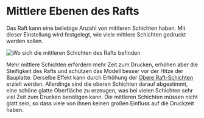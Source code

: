 Mittlere Ebenen des Rafts
====
Das Raft kann eine beliebige Anzahl von mittleren Schichten haben. Mit dieser Einstellung wird festgelegt, wie viele mittlere Schichten gedruckt werden sollen.

![Wo sich die mittleren Schichten des Rafts befinden](../../../articles/images/raft_dimensions_simplified.svg)

Mehr mittlere Schichten erfordern mehr Zeit zum Drucken, erhöhen aber die Steifigkeit des Rafts und schützen das Modell besser vor der Hitze der Bauplatte. Derselbe Effekt kann durch Erhöhung der [Obere Raft-Schichten](raft_surface_layers.md) erzielt werden. Allerdings sind die oberen Schichten darauf abgestimmt, eine schöne glatte Oberfläche zu erzeugen, was bei vielen Schichten sehr viel Zeit zum Drucken benötigen kann. Die mittleren Schichten müssen nicht glatt sein, so dass viele von ihnen keinen großen Einfluss auf die Druckzeit haben.